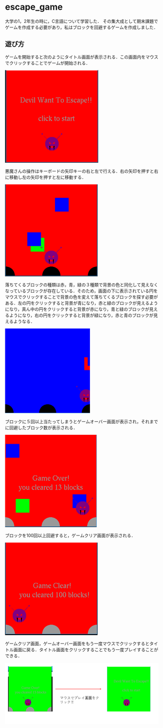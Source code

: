 # escape_game
大学の1，2年生の時に，C言語について学習した．
その集大成として期末課題でゲームを作成する必要があり，私はブロックを回避するゲームを作成しました．

## 遊び方
ゲームを開始すると次のようにタイトル画面が表示される．この画面内をマウスでクリックすることでゲームが開始される．

![title](./img/title.png)

悪魔さんの操作はキーボードの矢印キーの右と左で行える．右の矢印を押すと右に移動し左の矢印を押すと左に移動する．

![play](./img/play.png)

落ちてくるブロックの種類は赤，青，緑の３種類で背景の色と同化して見えなくなっているブロックが存在している．そのため，画面の下に表示されている円をマウスでクリックすることで背景の色を変えて落ちてくるブロックを探す必要がある．左の円をクリックすると背景が青になり，赤と緑のブロックが見えるようになり，真ん中の円をクリックすると背景が赤になり，青と緑のブロックが見えるようになり，右の円をクリックすると背景が緑になり，赤と青のブロックが見えるようなる．

![chage](./img/change_color.png)

ブロックに５回以上当たってしまうとゲームオーバー画面が表示され，それまでに回避したブロック数が表示される．

![game_over](./img/game_over.png)

ブロックを100回以上回避すると，ゲームクリア画面が表示される．

![claer](./img/clear.png)

ゲームクリア画面，ゲームオーバー画面をもう一度マウスでクリックするとタイトル画面に戻る．タイトル画面をクリックすることでもう一度プレイすることができる．

![replay](./img/replay.png)

